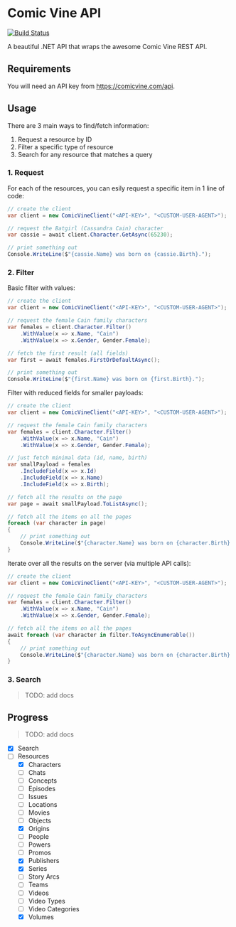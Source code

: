 # Comic Vine API

[![Build Status](https://dev.azure.com/mattleibow/OpenSource/_apis/build/status/ComicVineApi?branchName=master)](https://dev.azure.com/mattleibow/OpenSource/_build/latest?definitionId=24&branchName=master)

A beautiful .NET API that wraps the awesome Comic Vine REST API.

## Requirements

You will need an API key from https://comicvine.com/api.

## Usage

There are 3 main ways to find/fetch information:

 1. Request a resource by ID
 2. Filter a specific type of resource
 3. Search for any resource that matches a query

### 1. Request

For each of the resources, you can esily request a specific item in 1 line of code:

```csharp
// create the client
var client = new ComicVineClient("<API-KEY>", "<CUSTOM-USER-AGENT>");

// request the Batgirl (Cassandra Cain) character
var cassie = await client.Character.GetAsync(65230);

// print something out
Console.WriteLine($"{cassie.Name} was born on {cassie.Birth}.");
```

### 2. Filter

Basic filter with values:

```csharp
// create the client
var client = new ComicVineClient("<API-KEY>", "<CUSTOM-USER-AGENT>");

// request the female Cain family characters
var females = client.Character.Filter()
    .WithValue(x => x.Name, "Cain")
    .WithValue(x => x.Gender, Gender.Female);

// fetch the first result (all fields)
var first = await females.FirstOrDefaultAsync();

// print something out
Console.WriteLine($"{first.Name} was born on {first.Birth}.");
```

Filter with reduced fields for smaller payloads:

```csharp
// create the client
var client = new ComicVineClient("<API-KEY>", "<CUSTOM-USER-AGENT>");

// request the female Cain family characters
var females = client.Character.Filter()
    .WithValue(x => x.Name, "Cain")
    .WithValue(x => x.Gender, Gender.Female);

// just fetch minimal data (id, name, birth)
var smallPayload = females
    .IncludeField(x => x.Id)
    .IncludeField(x => x.Name)
    .IncludeField(x => x.Birth);

// fetch all the results on the page
var page = await smallPayload.ToListAsync();

// fetch all the items on all the pages
foreach (var character in page)
{
    // print something out
    Console.WriteLine($"{character.Name} was born on {character.Birth}.");
}
```

Iterate over all the results on the server (via multiple API calls):

```csharp
// create the client
var client = new ComicVineClient("<API-KEY>", "<CUSTOM-USER-AGENT>");

// request the female Cain family characters
var females = client.Character.Filter()
    .WithValue(x => x.Name, "Cain")
    .WithValue(x => x.Gender, Gender.Female);

// fetch all the items on all the pages
await foreach (var character in filter.ToAsyncEnumerable())
{
    // print something out
    Console.WriteLine($"{character.Name} was born on {character.Birth}.");
}
```

### 3. Search

> TODO: add docs

## Progress

> TODO: add docs

- [X] Search
- [ ] Resources
  - [X] Characters
  - [ ] Chats
  - [ ] Concepts
  - [ ] Episodes
  - [ ] Issues
  - [ ] Locations
  - [ ] Movies
  - [ ] Objects
  - [X] Origins
  - [ ] People
  - [ ] Powers
  - [ ] Promos
  - [X] Publishers
  - [X] Series
  - [ ] Story Arcs
  - [ ] Teams
  - [ ] Videos
  - [ ] Video Types
  - [ ] Video Categories
  - [X] Volumes

